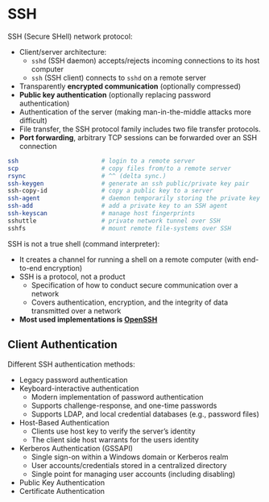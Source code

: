 # SSH

SSH (Secure SHell) network protocol:

* Client/server architecture:
  * `sshd` (SSH daemon) accepts/rejects incoming connections to its host computer
  * `ssh` (SSH client) connects to `sshd` on a remote server
* Transparently **encrypted communication** (optionally compressed)
* **Public key authentication** (optionally replacing password authentication)
* Authentication of the server (making man-in-the-middle attacks more difficult)
* File transfer, the SSH protocol family includes two file transfer protocols.
* **Port forwarding**, arbitrary TCP sessions can be forwarded over an SSH connection

```bash
ssh                       # login to a remote server
scp                       # copy files from/to a remote server
rsync                     # ^^ (delta sync.)
ssh-keygen                # generate an ssh public/private key pair
ssh-copy-id               # copy a public key to a server
ssh-agent                 # daemon temporarily storing the private key
ssh-add                   # add a private key to an SSH agent
ssh-keyscan               # manage host fingerprints
sshuttle                  # private network tunnel over SSH
sshfs                     # mount remote file-systems over SSH
```

SSH is not a true shell (command interpreter):

* It creates a channel for running a shell on a remote computer (with end-to-end encryption)
* SSH is a protocol, not a product
  - Specification of how to conduct secure communication over a network
  - Covers authentication, encryption, and the integrity of data transmitted over a network
* **Most used implementations is [OpenSSH](https://www.openssh.com/)**

## Client Authentication

Different SSH authentication methods:

* Legacy password authentication
* Keyboard-interactive authentication
  - Modern implementation of password authentication
  - Supports challenge-response, and one-time passwords
  - Supports LDAP, and local credential databases (e.g., password files)
* Host-Based Authentication
  - Clients use host key to verify the server’s identity
  - The client side host warrants for the users identity
* Kerberos Authentication (GSSAPI)
  - Single sign-on within a Windows domain or Kerberos realm
  - User accounts/credentials stored in a centralized directory
  - Single point for managing user accounts (including disabling)
* Public Key Authentication
* Certificate Authentication


